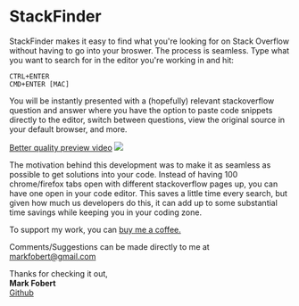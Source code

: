 # StackFinder

StackFinder makes it easy to find what you're looking for on Stack Overflow without having to go into your broswer. The process is seamless. Type what you want to search for in the editor you're working in and hit:

```
CTRL+ENTER
CMD+ENTER [MAC]
````

You will be instantly presented with a (hopefully) relevant stackoverflow question and answer where you have the option to paste code snippets directly to the editor, switch between questions, view the original source in your default browser, and more.

<a href="https://youtu.be/v1JAI08Dw88">Better quality preview video</a>
<img src="https://s6.gifyu.com/images/StackFinder.gif"/>

The motivation behind this development was to make it as seamless as possible to get solutions into your code. Instead of having 100 chrome/firefox tabs open with different stackoverflow pages up, you can have one open in your code editor. This saves a little time every search, but given how much us developers do this, it can add up to some substantial time savings while keeping you in your coding zone. 

To support my work, you can <a href="https://www.buymeacoffee.com/markfobert">buy me a coffee.</a>

Comments/Suggestions can be made directly to me at markfobert@gmail.com

Thanks for checking it out,<br>
<b>Mark Fobert</b> <br>
<a href="https://github.com/mfobert">Github</a>

